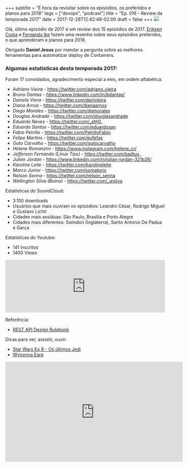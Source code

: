 +++
subtitle = "É hora da revisitar sobre os episódios, os preferidos e planos para 2018"
tags = ["devops", "podcast"]
title = "Ep. 016 - Review da temporada 2017"
date = 2017-12-28T12:42:48-02:00
draft = false
+++
![](/img/ep_016.jpg)

Olá, último episódio de 2017 é um review dos 15 episódios de 2017. [Eriksen Costa](https://twitter.com/eriksencosta) e [Fernando Ike](https://twitter.com/fernandoike) fazem uma resenha sobre seus episódios preferidos, o que aprenderam e planos para 2018. 

Obrigado **Daniel Jesus** por mandar a pergunta sobre as melhores ferramentas para automatizar deploy de Containers.

### Algumas estatísticas desta temporada 2017:

Foram 17 convidados, agradecimento especial a eles, em ordem alfabética:

- *Adriano Vieira* - https://twitter.com/adriano_vieira
- *Bruno Dantas* - https://www.linkedin.com/in/bdantas/
- *Daniela Viera* - https://twitter.com/danivieira
- *Diana Arnos* - https://twitter.com/dianaarnos
- *Diego Morales* - https://twitter.com/dgmorales
- *Douglas Andrade* - https://twitter.com/douglasandrade
- *Eduardo Neves* - https://twitter.com/_eth0_
- *Eduardo Santos* - https://twitter.com/eduardosan
- *Fabio Petrillo* - https://twitter.com/PetrilloFabio
- *Felipe Martins* - https://twitter.com/eufefas
- *Guto Carvalho* - https://twitter.com/gutocarvalho
- *Helene Romanzini* - https://www.instagram.com/helene_cr/
- *Jefferson Fernando (Linux Tips)* - https://twitter.com/badtux_
- *Julian Jordan* - https://www.linkedin.com/in/julian-jordan-321b28/
- *Karoline Leite* - https://twitter.com/karolineleite
- *Marco Junior* - https://twitter.com/somatorio
- *Nelson Senna* - https://twitter.com/nelson_senna
- *Wellington Silva (Boina)* - https://twitter.com/_wsilva

Estatísticas do SoundCloud:

- 3.100 downloads
- Usuários que mais ouviram os episódios: Leandro César, Rodrigo Miguel e Gustavo Lichti
- Cidades mais assíduas: São Paulo, Brasília e Porto Alegre
- Cidades mais diferentes: Swindon (Inglaterra), Santo Antonio De Padua e Garça

Estatísticas do Youtube:

- 141 inscritos
- 1400 Views

<iframe width="100%" height="166" scrolling="no" frameborder="no" src="https://w.soundcloud.com/player/?url=https%3A//api.soundcloud.com/tracks/375723380&amp;color=%23ff5500&amp;auto_play=false&amp;hide_related=false&amp;show_comments=true&amp;show_user=true&amp;show_reposts=false&amp;show_teaser=true"></iframe>


Referência:
- [REST API Design Rulebook](http://shop.oreilly.com/product/0636920021575.do)

Dicas para ver, assistir, ouvir:

- [Star Wars Ep 8 - Os últimos Jedi](http://www.imdb.com/title/tt2527336/)
- [Wynonna Earp](http://www.imdb.com/title/tt4878326/)


<iframe width="560" height="315" src="https://www.youtube.com/embed/XNvnmNlx6qI" frameborder="0" gesture="media" allow="encrypted-media" allowfullscreen></iframe>

    